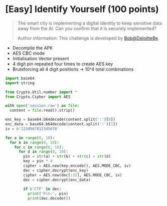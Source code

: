 # [Easy] Identify Yourself (100 points)

> The smart city is implementing a digital identity to keep sensitive data away from the AI. Can you confirm that it is securely implemented?
>
> Author information: This challenge is developed by [Bob@DeloitteBe](https://www.linkedin.com/in/bob-van-der-smissen/).

- Decompile the APK
- AES CBC mode
- Initialisation Vector present
- 4 digit pin repeated four times to create AES key
- Bruteforcing all 4 digit positions -> 10^4 total combinations

```py
import base64
import string

from Crypto.Util.number import *
from Crypto.Cipher import AES

with open('session.raw') as file:
  content = file.read().strip()

enc_key = base64.b64decode(content.split(':')[0])
enc_data = base64.b64decode(content.split(':')[1])
iv = b'1234567812345678'

for a in range(0, 10):
  for b in range(0, 10):
    for c in range(0, 10):
      for d in range(0, 10):
        pin = str(a) + str(b) + str(c) + str(d)
        key = pin * 4
        cipher = AES.new(key.encode(), AES.MODE_CBC, iv)
        dec = cipher.decrypt(enc_key)
        cipher = AES.new(dec[:32], AES.MODE_CBC, iv)
        dec = cipher.decrypt(enc_data)
        
        if b'CTF' in dec:
          print('Pin:', pin)
          print(dec.decode())

```
